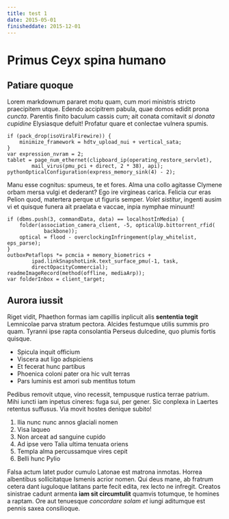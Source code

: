 ```yaml
---
title: test 1
date: 2015-05-01
finisheddate: 2015-12-01
---
```


# Primus Ceyx spina humano

## Patiare quoque

Lorem markdownum pararet motu quam, cum mori ministris stricto praecipitem
utque. Edendo accipitrem pabula, quae domos edidit prona *cuncta*. Parentis
finito baculum cassis cum; ait conata comitavit *si donata cupidine* Elysiasque
defuit! Profatur quare et conlectae vulnera spumis.

    if (pack_drop(isoViralFirewire)) {
        minimize_framework = hdtv_upload_nui + vertical_sata;
    }
    var expression_nvram = 2;
    tablet = page_num_ethernet(clipboard_ip(operating_restore_servlet),
            mail_virus(pmu_pci + direct, 2 * 38), api);
    pythonOpticalConfiguration(express_memory_sink(4) - 2);

Manu esse cognitus: spumeus, te et fores. Alma una collo agitasse Clymene orbam
mersa vulgi et dederant? Ego ire virgineas carica. Felicia cur eras Pelion quod,
matertera perque ut figuris semper. *Volet sistitur*, ingenti ausim vi et
quisque funera ait praelata e vaccae, inpia nymphae minuunt!

    if (dbms.push(3, commandData, data) == localhostInMedia) {
        folder(association_camera_client, -5, opticalUp.bittorrent_rfid(
                backbone));
        optical = flood - overclockingInfringement(play_whitelist, eps_parse);
    }
    outboxPetaflops *= pcmcia + memory_biometrics +
            ipad.linkSnapshotLink.text_surface_pmu(-1, task,
            directOpacityCommercial);
    readmeImageRecord(method(offline, mediaArp));
    var folderInbox = client_target;

## Aurora iussit

Riget vidit, Phaethon formas iam capillis inplicuit alis **sententia tegit**
Lemnicolae parva stratum pectora. Alcides festumque utilis summis pro quam.
Tyranni ipse rapta consolantia Perseus dulcedine, quo plumis fortis quisque.

- Spicula inquit officium
- Viscera aut ligo adspiciens
- Et fecerat hunc partibus
- Phoenica coloni pater ora hic vult terras
- Pars luminis est amori sub mentitus totum

Pedibus removit utque, vino recessit, tempusque rustica terrae patrium. Mihi
iuncti iam inpetus cineres: fuga sui, per gener. Sic conplexa in Laertes
retentus suffusus. Via movit hostes denique subito!

1. Ilia nunc nunc annos glaciali nomen
2. Visa laqueo
3. Non arceat ad sanguine cupido
4. Ad ipse vero Talia ultima tenuata oriens
5. Templa alma percussamque vires cepit
6. Belli hunc Pylio

Falsa actum latet pudor cumulo Latonae est matrona inmotas. Horrea albentibus
sollicitatque Ismenis acrior nomen. Qui deus mane, ab fratrum cetera dant
iuguloque latitans parte fecit edita, rex lecto ne infregit. Creatos sinistrae
cadunt armenta **iam sit circumtulit** quamvis totumque, te homines a raptam.
Ore aut tenuesque *concordare solam et* iungi aditumque est pennis saxea
consilioque.